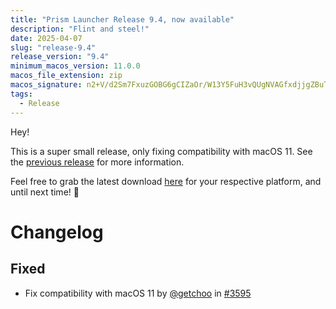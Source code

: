 ```yaml
---
title: "Prism Launcher Release 9.4, now available"
description: "Flint and steel!"
date: 2025-04-07
slug: "release-9.4"
release_version: "9.4"
minimum_macos_version: 11.0.0
macos_file_extension: zip
macos_signature: n2+V/d2Sm7FxuzGOBG6gCIZaOr/W13Y5FuH3vQUgNVAGfxdjjgZBuTNWaGnaztmW047qsmrhH8TfBbnjkYOvBg==
tags:
  - Release
---
```


Hey!

This is a super small release, only fixing compatibility with macOS 11. See the [previous release](/news/release-9.3) for more information.

Feel free to grab the latest download [here](https://prismlauncher.org/download) for your respective platform, and until next time! 🌈

# Changelog

## Fixed

- Fix compatibility with macOS 11 by [@getchoo](https://github.com/getchoo) in [#3595](https://github.com/PrismLauncher/PrismLauncher/pull/3595)

